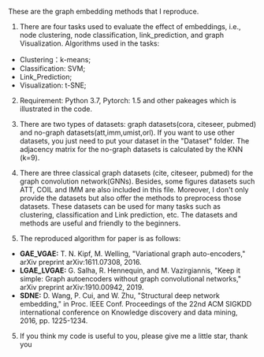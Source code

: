These are the graph embedding methods that I reproduce.

1. There are four tasks used to evaluate the effect of embeddings, i.e., node clustering, node classification, link_prediction,  and graph Visualization. Algorithms used in the tasks:

* Clustering：k-means;
* Classification: SVM;
* Link_Prediction;
* Visualization: t-SNE;

2. Requirement: Python 3.7, Pytorch: 1.5 and other pakeages which is illustrated in the code.
   
3. There are two types of datasets: graph datasets(cora, citeseer, pubmed) and no-graph datasets(att,imm,umist,orl).   If you want to use other datasets, you just need to put your dataset in the "Dataset" folder.   The adjacency matrix for the no-graph datasets is calculated by the KNN (k=9).

3. There are three classical graph datasets (cite, citeseer, pubmed) for the graph convolution network(GNNs). 
Besides, some figures datasets such ATT, COIL and IMM are also included in this file. 
Moreover, I don't only provide the datasets but also offer the methods to preprocess those datasets.
These datasets can be used for many tasks such as clustering, classification and Link prediction, etc. 
The datasets and methods are useful and friendly to the beginners.

4. The reproduced algorithm for paper is as follows:

* **GAE_VGAE:** T. N. Kipf, M. Welling, "Variational graph auto-encoders," arXiv preprint arXiv:1611.07308, 2016.
* **LGAE_LVGAE:** G. Salha, R. Hennequin, and   M. Vazirgiannis, "Keep it simple: Graph autoencoders without graph  convolutional networks," arXiv preprint arXiv:1910.00942, 2019.
* **SDNE:** D. Wang, P. Cui, and W. Zhu,  "Structural deep network embedding," in Proc. IEEE Conf. Proceedings of the 22nd ACM SIGKDD international conference on Knowledge discovery and
  data mining, 2016, pp. 1225-1234.
  
5. If you think my code is useful to you, please give me a little star, thank you
